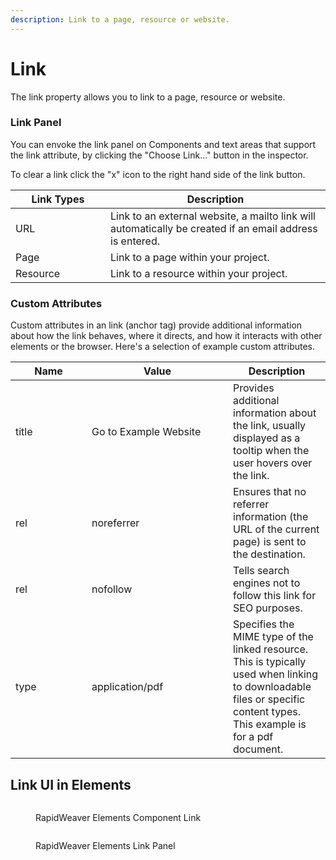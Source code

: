 ```yaml
---
description: Link to a page, resource or website.
---
```


# Link

The link property allows you to link to a page, resource or website.

### Link Panel

You can envoke the link panel on Components and text areas that support the link attribute, by clicking the "Choose Link…" button in the inspector.&#x20;

To clear a link click the "x" icon to the right hand side of the link button.

<table><thead><tr><th width="136">Link Types</th><th>Description</th></tr></thead><tbody><tr><td>URL</td><td>Link to an external website, a mailto link will automatically be created if an email address is entered.</td></tr><tr><td>Page</td><td>Link to a  page within your project.</td></tr><tr><td>Resource</td><td>Link to a  resource within your project.</td></tr></tbody></table>

### Custom Attributes

Custom attributes in an link (anchor tag) provide additional information about how the link behaves, where it directs, and how it interacts with other elements or the browser. Here's a selection of example custom attributes.

<table><thead><tr><th width="106">Name</th><th width="210">Value</th><th>Description</th></tr></thead><tbody><tr><td>title</td><td>Go to Example Website</td><td>Provides additional information about the link, usually displayed as a tooltip when the user hovers over the link.</td></tr><tr><td>rel</td><td>noreferrer</td><td>Ensures that no referrer information (the URL of the current page) is sent to the destination.</td></tr><tr><td>rel</td><td>nofollow</td><td>Tells search engines not to follow this link for SEO purposes.</td></tr><tr><td>type</td><td>application/pdf</td><td>Specifies the MIME type of the linked resource. This is typically used when linking to downloadable files or specific content types. This example is for a pdf document.</td></tr></tbody></table>

## Link UI in Elements

<figure><img src="../../../.gitbook/assets/CleanShot 2024-10-19 at 9 .21.00@2x.png" alt=""><figcaption><p>RapidWeaver Elements Component Link</p></figcaption></figure>

<figure><img src="../../../.gitbook/assets/CleanShot 2024-10-19 at 9 .07.39@2x.png" alt=""><figcaption><p>RapidWeaver Elements Link Panel</p></figcaption></figure>
